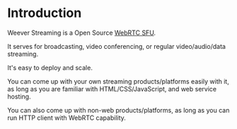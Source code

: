 # Introduction

Weever Streaming is a Open Source [WebRTC SFU](../concepts/webrtc-sfu.md).

It serves for broadcasting, video conferencing, or regular video/audio/data streaming.

It's easy to deploy and scale.

You can come up with your own streaming products/platforms easily with it,
as long as you are familiar with HTML/CSS/JavaScript, and web service hosting.

You can also come up with non-web products/platforms,
as long as you can run HTTP client with WebRTC capability.
